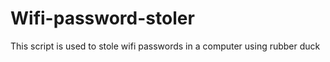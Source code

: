 # Wifi-password-stoler
This script is used to stole wifi passwords in a computer using rubber duck 

